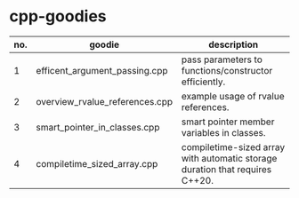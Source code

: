 # cpp-goodies

no. | goodie | description
--- | ------ | -----------
1   | efficent\_argument\_passing.cpp | pass parameters to functions/constructor efficiently.
2   | overview\_rvalue\_references.cpp | example usage of rvalue references.
3   | smart\_pointer\_in\_classes.cpp | smart pointer member variables in classes.
4   | compiletime\_sized\_array.cpp | compiletime-sized array with automatic storage duration that requires C++20.
